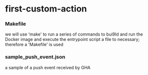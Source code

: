# first-custom-action


### Makefile
we will use 'make' to run a series of commands to bui9ld and run the Docker image and execute the entrypoint script a file to necessary; therefore a 'Makefile' is used

### sample_push_event.json
a sample of a push event received by GHA

